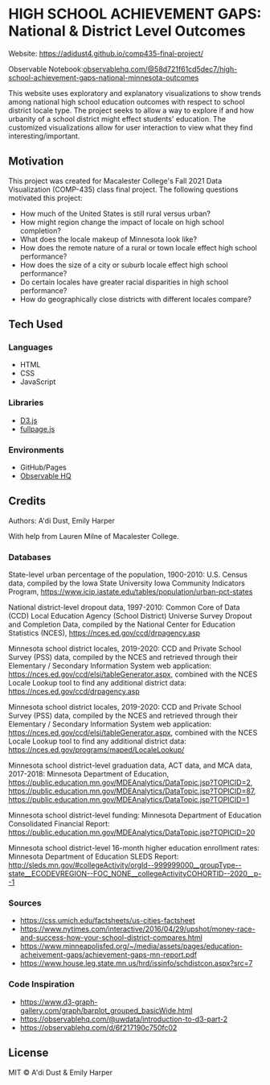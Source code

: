 # HIGH SCHOOL ACHIEVEMENT GAPS: National & District Level Outcomes
Website: https://adidust4.github.io/comp435-final-project/

Observable Notebook:[observablehq.com/@58d721f61cd5dec7/high-school-achievement-gaps-national-minnesota-outcomes ](observablehq.com/@58d721f61cd5dec7/high-school-achievement-gaps-national-minnesota-outcomes)

This website uses exploratory and explanatory visualizations to show trends among national high school education outcomes with respect to school district locale type. The project seeks to allow a way to explore if and how urbanity of a school district might effect students' education. The customized visualizations allow for user interaction to view what they find interesting/important.

## Motivation

This project was created for Macalester College's Fall 2021 Data Visualization (COMP-435) class final project. 
The following questions motivated this project:

- How much of the United States is still rural versus urban?
- How might region change the impact of locale on high school completion?
- What does the locale makeup of Minnesota look like?
- How does the remote nature of a rural or town locale effect high school performance?
- How does the size of a city or suburb locale effect high school performance?
- Do certain locales have greater racial disparities in high school performance?
- How do geographically close districts with different locales compare?

## Tech Used

### Languages
- HTML
- CSS
- JavaScript

### Libraries
- [D3.js](https://d3js.org/)
- [fullpage.js](https://alvarotrigo.com/fullPage/)

### Environments
- GitHub/Pages
- [Observable HQ](https://observablehq.com/)

## Credits

Authors: A'di Dust, Emily Harper

With help from Lauren Milne of Macalester College.

### Databases
State-level urban percentage of the population, 1900-2010: U.S. Census data, compiled by the Iowa State University Iowa Community Indicators Program, https://www.icip.iastate.edu/tables/population/urban-pct-states

National district-level dropout data, 1997-2010: Common Core of Data (CCD) Local Education Agency (School District) Universe Survey Dropout and Completion Data, compiled by the National Center for Education Statistics (NCES), https://nces.ed.gov/ccd/drpagency.asp

Minnesota school district locales, 2019-2020: CCD and Private School Survey (PSS) data, compiled by the NCES and retrieved through their Elementary / Secondary Information System web application: https://nces.ed.gov/ccd/elsi/tableGenerator.aspx, combined with the NCES Locale Lookup tool to find any additional district data: https://nces.ed.gov/ccd/drpagency.asp

Minnesota school district locales, 2019-2020: CCD and Private School Survey (PSS) data, compiled by the NCES and retrieved through their Elementary / Secondary Information System web application: https://nces.ed.gov/ccd/elsi/tableGenerator.aspx, combined with the NCES Locale Lookup tool to find any additional district data: https://nces.ed.gov/programs/maped/LocaleLookup/

Minnesota school district-level graduation data, ACT data, and MCA data, 2017-2018: Minnesota Department of Education, https://public.education.mn.gov/MDEAnalytics/DataTopic.jsp?TOPICID=2, https://public.education.mn.gov/MDEAnalytics/DataTopic.jsp?TOPICID=87, https://public.education.mn.gov/MDEAnalytics/DataTopic.jsp?TOPICID=1

Minnesota school district-level funding: Minnesota Department of Education Consolidated Financial Report: https://public.education.mn.gov/MDEAnalytics/DataTopic.jsp?TOPICID=20

Minnesota school district-level 16-month higher education enrollment rates: Minnesota Department of Education SLEDS Report: http://sleds.mn.gov/#collegeActivity/orgId--999999000__groupType--state__ECODEVREGION--FOC_NONE__collegeActivityCOHORTID--2020__p--1

### Sources
- https://css.umich.edu/factsheets/us-cities-factsheet
- https://www.nytimes.com/interactive/2016/04/29/upshot/money-race-and-success-how-your-school-district-compares.html
- https://www.minneapolisfed.org/~/media/assets/pages/education-acheivement-gaps/achievement-gaps-mn-report.pdf
- https://www.house.leg.state.mn.us/hrd/issinfo/schdistcon.aspx?src=7

### Code Inspiration
- https://www.d3-graph-gallery.com/graph/barplot_grouped_basicWide.html
- https://observablehq.com/@uwdata/introduction-to-d3-part-2
- https://observablehq.com/d/6f217190c750fc02

## License

MIT © A'di Dust & Emily Harper

